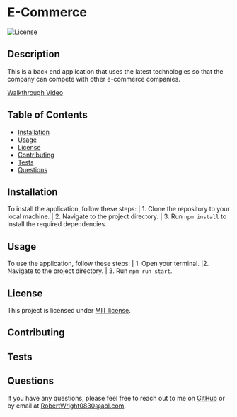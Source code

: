 
# E-Commerce

  ![License](https://img.shields.io/badge/License-MIT-blue.svg)
  

  ## Description
  This is a back end application that uses the latest technologies so that the company can compete with other e-commerce companies.

   [Walkthrough Video](https://drive.google.com/file/d/12zED583ERg6iRciKPIo9wu_WLa9cKcad/view)
   
  
  ## Table of Contents
  - [Installation](#installation)
  - [Usage](#usage)
  - [License](#license)
  - [Contributing](#contributing)
  - [Tests](#tests)
  - [Questions](#questions)
  
  ## Installation
   To install the application, follow these steps: | 1. Clone the repository to your local machine. | 2. Navigate to the project directory. | 3. Run `npm install` to install the required dependencies.
  
  ## Usage
  To use the application, follow these steps: | 1. Open your terminal. |2. Navigate to the project directory. | 3. Run `npm run start`.
  
  ## License
  This project is licensed under [MIT license](https://opensource.org/license/MIT).
  
  ## Contributing
  
  
  ## Tests
  
  
  ## Questions
  If you have any questions, please feel free to reach out to me on [GitHub](https://github.com/RobertWright0830) or by email at RobertWright0830@aol.com.
  
